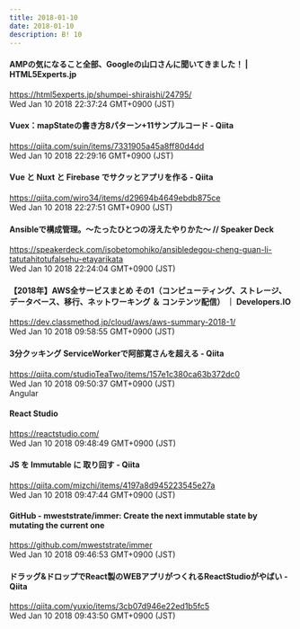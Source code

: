 ```yaml
---
title: 2018-01-10
date: 2018-01-10
description: B! 10
---
```


#### AMPの気になること全部、Googleの山口さんに聞いてきました！ | HTML5Experts.jp
https://html5experts.jp/shumpei-shiraishi/24795/<br>
Wed Jan 10 2018 22:37:24 GMT+0900 (JST)<br>


#### Vuex：mapStateの書き方8パターン+11サンプルコード - Qiita
https://qiita.com/suin/items/7331905a45a8ff80d4dd<br>
Wed Jan 10 2018 22:29:16 GMT+0900 (JST)<br>


#### Vue と Nuxt と Firebase でサクッとアプリを作る - Qiita
https://qiita.com/wiro34/items/d29694b4649ebdb875ce<br>
Wed Jan 10 2018 22:27:51 GMT+0900 (JST)<br>


#### Ansibleで構成管理。〜たったひとつの冴えたやりかた〜 // Speaker Deck
https://speakerdeck.com/isobetomohiko/ansibledegou-cheng-guan-li-tatutahitotufalsehu-etayarikata<br>
Wed Jan 10 2018 22:24:04 GMT+0900 (JST)<br>


#### 【2018年】AWS全サービスまとめ その1（コンピューティング、ストレージ、データベース、移行、ネットワーキング ＆ コンテンツ配信） ｜ Developers.IO
https://dev.classmethod.jp/cloud/aws/aws-summary-2018-1/<br>
Wed Jan 10 2018 09:58:55 GMT+0900 (JST)<br>


#### 3分クッキング ServiceWorkerで阿部寛さんを超える - Qiita
https://qiita.com/studioTeaTwo/items/157e1c380ca63b372dc0<br>
Wed Jan 10 2018 09:50:37 GMT+0900 (JST)<br>
Angular


#### React Studio
https://reactstudio.com/<br>
Wed Jan 10 2018 09:48:49 GMT+0900 (JST)<br>


#### JS を Immutable に 取り回す - Qiita
https://qiita.com/mizchi/items/4197a8d945223545e27a<br>
Wed Jan 10 2018 09:47:44 GMT+0900 (JST)<br>


#### GitHub - mweststrate/immer: Create the next immutable state by mutating the current one
https://github.com/mweststrate/immer<br>
Wed Jan 10 2018 09:46:53 GMT+0900 (JST)<br>


#### ドラッグ&ドロップでReact製のWEBアプリがつくれるReactStudioがやばい - Qiita
https://qiita.com/yuxio/items/3cb07d946e22ed1b5fc5<br>
Wed Jan 10 2018 09:43:50 GMT+0900 (JST)<br>


